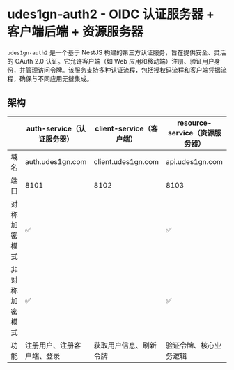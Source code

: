 # udes1gn-auth2 - OIDC 认证服务器 + 客户端后端 + 资源服务器

`udes1gn-auth2` 是一个基于 NestJS 构建的第三方认证服务，旨在提供安全、灵活的 OAuth 2.0 认证。它允许客户端（如 Web 应用和移动端）注册、验证用户身份，并管理访问令牌。该服务支持多种认证流程，包括授权码流程和客户端凭据流程，确保与不同应用无缝集成。

## 架构

|                | auth-service（认证服务器）         | client-service（客户端）   | resource-service（资源服务器）    |
| -------------- | --------------------------------- | -------------------------- | --------------------------------- |
| 域名           | auth.udes1gn.com                  | client.udes1gn.com         | api.udes1gn.com                  |
| 端口           | 8101                              | 8102                       | 8103                              |
| 对称加密模式   | ✅                                |                            | ✅                                |
| 非对称加密模式 | ✅                                |                            | ✅                                |
| 功能           | 注册用户、注册客户端、登录        | 获取用户信息、刷新令牌      | 验证令牌、核心业务逻辑            |
